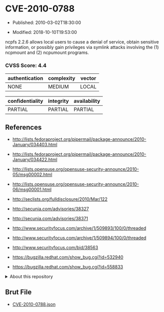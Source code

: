 # CVE-2010-0788

- Published: 2010-03-02T18:30:00

- Modified: 2018-10-10T19:53:00

ncpfs 2.2.6 allows local users to cause a denial of service, obtain sensitive information, or possibly gain privileges via symlink attacks involving the (1) ncpmount and (2) ncpumount programs.

### CVSS Score: **4.4**

| authentication | complexity | vector |
| --- | --- | --- |
| NONE | MEDIUM | LOCAL |

| confidentiality | integrity | availability |
| --- | --- | --- |
| PARTIAL | PARTIAL | PARTIAL |

## References

* http://lists.fedoraproject.org/pipermail/package-announce/2010-January/034403.html

* http://lists.fedoraproject.org/pipermail/package-announce/2010-January/034422.html

* http://lists.opensuse.org/opensuse-security-announce/2010-05/msg00002.html

* http://lists.opensuse.org/opensuse-security-announce/2010-06/msg00001.html

* http://seclists.org/fulldisclosure/2010/Mar/122

* http://secunia.com/advisories/38327

* http://secunia.com/advisories/38371

* http://www.securityfocus.com/archive/1/509893/100/0/threaded

* http://www.securityfocus.com/archive/1/509894/100/0/threaded

* http://www.securityfocus.com/bid/38563

* https://bugzilla.redhat.com/show_bug.cgi?id=532940

* https://bugzilla.redhat.com/show_bug.cgi?id=558833

<details>
<summary>About this repository</summary> 

  This repository is part of the project [Live Hack CVE](https://github.com/Live-Hack-CVE). Main website can be found [www.live-hack.org](https://www.live-hack.org) 
  
  Made by [Sn0wAlice](https://github.com/Sn0wAlice) for the people that care about security and need to have a feed of the latest CVEs. Hope you enjoy it, don't forget to star the repo and follow me on [Twitter](https://twitter.com/Sn0wAlice) and [Github](https://github.com/Sn0wAlice). And that is my [personnal website](https://www.alice-snow.me/)

  - [Home Page](https://github.com/Live-Hack-CVE)
  - [Framework](https://github.com/Live-Hack-CVE/cve-framework)
  - [CVE database](https://github.com/Live-Hack-CVE/full_database)
  - [Changelog](https://github.com/Live-Hack-CVE/Changelog)
</details>

## Brut File

* [CVE-2010-0788.json](https://raw.githubusercontent.com/Live-Hack-CVE/full_database/main/cves/2010/CVE-2010-0788.json)

